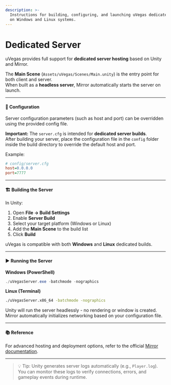 ```yaml
---
description: >-
  Instructions for building, configuring, and launching uVegas dedicated servers
  on Windows and Linux systems.
---
```


# Dedicated Server

uVegas provides full support for **dedicated server hosting** based on Unity and Mirror.

The **Main Scene** (`Assets/uVegas/Scenes/Main.unity`) is the entry point for both client and server.\
When built as a **headless server**, Mirror automatically starts the server on launch.

***

#### 🔧 Configuration

Server configuration parameters (such as host and port) can be overridden using the provided config file.

**Important:** The `server.cfg` is intended for **dedicated server builds**.\
After building your server, place the configuration file in the `config` folder inside the build directory to override the default host and port.

Example:

```ini
# config/server.cfg
host=0.0.0.0
port=7777
```

***

#### 🏗️ Building the Server

In Unity:

1. Open **File → Build Settings**
2. Enable **Server Build**
3. Select your target platform (Windows or Linux)
4. Add the **Main Scene** to the build list
5. Click **Build**

uVegas is compatible with both **Windows** and **Linux** dedicated builds.

***

#### ▶️ Running the Server

**Windows (PowerShell)**

```powershell
./uVegasServer.exe -batchmode -nographics
```

**Linux (Terminal)**

```bash
./uVegasServer.x86_64 -batchmode -nographics
```

Unity will run the server headlessly - no rendering or window is created.\
Mirror automatically initializes networking based on your configuration file.

***

#### 📚 Reference

For advanced hosting and deployment options, refer to the official [Mirror documentation](https://mirror-networking.gitbook.io/).

***

> 💡 Tip: Unity generates server logs automatically (e.g., `Player.log`).\
> You can monitor these logs to verify connections, errors, and gameplay events during runtime.
